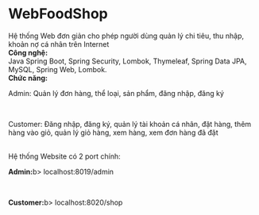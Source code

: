 ﻿# WebFoodShop
Hệ thống Web đơn giản cho phép người dùng quản lý chi tiêu, thu nhập, khoản nợ cá nhân trên Internet<br>
<b>Công nghệ:</b><br>
Java Spring Boot, Spring Security, Lombok, Thymeleaf, Spring Data JPA, MySQL, Spring Web, Lombok.<br>
<b>Chức năng:</b> <br>
<p>  Admin: Quản lý đơn hàng, thể loại, sản phẩm, đăng nhập, đăng ký</p><br>
<p>  Customer: Đăng nhập, đăng ký, quản lý tài khoản cá nhân, đặt hàng, thêm hàng vào giỏ, quản lý giỏ hàng, xem hàng, xem đơn hàng đã đặt</p><br>
Hệ thống Website có 2 port chính: <br>
<p>  <b>Admin:</b>b> localhost:8019/admin</p><br>
<p>  <b>Customer:</b>b> localhost:8020/shop</p><br>
